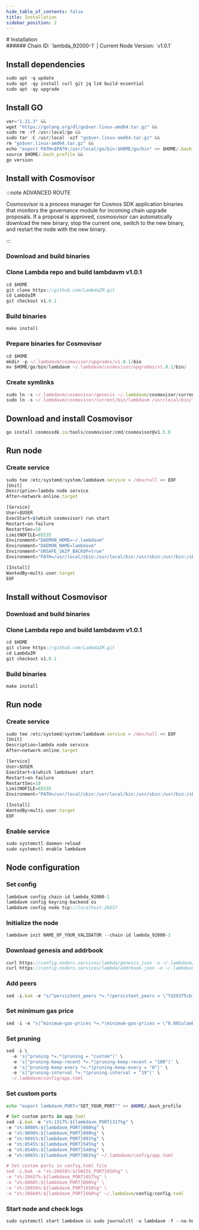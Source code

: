 ```yaml
---
hide_table_of_contents: false
title: Installation
sidebar_position: 2
---
```


<div class="h1-with-icon icon-lambda">
# Installation
</div>
###### Chain ID: `lambda_92000-1` | Current Node Version: `v1.0.1`

## Install dependencies

```js
sudo apt -q update
sudo apt -qy install curl git jq lz4 build-essential
sudo apt -qy upgrade
```

## Install GO
```js
ver="1.21.3" &&
wget "https://golang.org/dl/go$ver.linux-amd64.tar.gz" &&
sudo rm -rf /usr/local/go &&
sudo tar -C /usr/local -xzf "go$ver.linux-amd64.tar.gz" &&
rm "go$ver.linux-amd64.tar.gz" &&
echo "export PATH=$PATH:/usr/local/go/bin:$HOME/go/bin" >> $HOME/.bash_profile &&
source $HOME/.bash_profile &&
go version
```

## Install with Cosmovisor
:::note ADVANCED ROUTE

Cosmosvisor is a process manager for Cosmos SDK application binaries that monitors the governance module for incoming chain upgrade proposals. If a proposal is approved, cosmosvisor can automatically download the new binary, stop the current one, switch to the new binary, and restart the node with the new binary.

:::
### Download and build binaries
### Clone Lambda repo and build lambdavm v1.0.1
```js
cd $HOME
git clone https://github.com/LambdaIM.git
cd LambdaIM
git checkout v1.0.1
```

### Build binaries
```js
make install
```
### Prepare binaries for Cosmovisor
```js
cd $HOME
mkdir -p ~/.lambdavm/cosmovisor/upgrades/v1.0.1/bin
mv $HOME/go/bin/lambdavm ~/.lambdavm/cosmovisor/upgrades/v1.0.1/bin/
```

### Create symlinks
```js
sudo ln -s ~/.lambdavm/cosmovisor/genesis ~/.lambdavm/cosmovisor/current -f
sudo ln -s ~/.lambdavm/cosmovisor/current/bin/lambdavm /usr/local/bin/lambdavm -f
```

## Download and install Cosmovisor
```js
go install cosmossdk.io/tools/cosmovisor/cmd/cosmovisor@v1.5.0
```

## Run node
### Create service
```js
sudo tee /etc/systemd/system/lambdavm.service > /dev/null << EOF
[Unit]
Description=lambda node service
After=network-online.target

[Service]
User=$USER
ExecStart=$(which cosmovisor) run start
Restart=on-failure
RestartSec=10
LimitNOFILE=65535
Environment="DAEMON_HOME=~/.lambdavm"
Environment="DAEMON_NAME=lambdavm"
Environment="UNSAFE_SKIP_BACKUP=true"
Environment="PATH=/usr/local/sbin:/usr/local/bin:/usr/sbin:/usr/bin:/sbin:/bin:/usr/games:/usr/local/games:/snap/bin:~/.lambdavm/cosmovisor/current/bin"

[Install]
WantedBy=multi-user.target
EOF
```

## Install without Cosmovisor

### Download and build binaries
### Clone Lambda repo and build lambdavm v1.0.1
```js
cd $HOME
git clone https://github.com/LambdaIM.git
cd LambdaIM
git checkout v1.0.1
```

### Build binaries
```js
make install
```

## Run node
### Create service
```js
sudo tee /etc/systemd/system/lambdavm.service > /dev/null << EOF
[Unit]
Description=lambda node service
After=network-online.target

[Service]
User=$USER
ExecStart=$(which lambdavm) start
Restart=on-failure
RestartSec=10
LimitNOFILE=65535
Environment="PATH=/usr/local/sbin:/usr/local/bin:/usr/sbin:/usr/bin:/sbin:/bin:/usr/games:/usr/local/games:/snap/bin"

[Install]
WantedBy=multi-user.target
EOF
```

### Enable service
```js
sudo systemctl daemon-reload
sudo systemctl enable lambdavm
```

## Node configuration
### Set config
```js
lambdavm config chain-id lambda_92000-1
lambdavm config keyring-backend os
lambdavm config node tcp://localhost:26657
```

### Initialize the node
```js
lambdavm init NAME_OF_YOUR_VALIDATOR --chain-id lambda_92000-1
```

### Download genesis and addrbook
```js
curl https://config.noders.services/lambda/genesis.json -o ~/.lambdavm/config/genesis.json
curl https://config.noders.services/lambda/addrbook.json -o ~/.lambdavm/config/addrbook.json
```
### Add peers
```js
sed -i.bak -e "s/^persistent_peers *=.*/persistent_peers = \"fd29375cb1bc8ed6088e65885a8d77eb15dfd272@lambda-rpc.noders.services:31656\"/" ~/.lambdavm/config/config.toml
```

### Set minimum gas price
```js
sed -i -e "s|^minimum-gas-prices *=.*|minimum-gas-prices = \"0.001ulamb\"|" ~/.lambdavm/config/app.toml
```
### Set pruning
```js
sed -i \
  -e 's|^pruning *=.*|pruning = "custom"|' \
  -e 's|^pruning-keep-recent *=.*|pruning-keep-recent = "100"|' \
  -e 's|^pruning-keep-every *=.*|pruning-keep-every = "0"|' \
  -e 's|^pruning-interval *=.*|pruning-interval = "19"|' \
  ~/.lambdavm/config/app.toml
```

### Set custom ports

```bash
echo "export lambdavm_PORT="SET_YOUR_PORT"" >> $HOME/.bash_profile
```

```js
# Set custom ports in app.toml
sed -i.bak -e "s%:1317%:${lambdavm_PORT}317%g" \
-e "s%:8080%:${lambdavm_PORT}080%g" \
-e "s%:9090%:${lambdavm_PORT}090%g" \
-e "s%:9091%:${lambdavm_PORT}091%g" \
-e "s%:8545%:${lambdavm_PORT}545%g" \
-e "s%:8546%:${lambdavm_PORT}546%g" \
-e "s%:6065%:${lambdavm_PORT}065%g" ~/.lambdavm/config/app.toml

# Set custom ports in config.toml file
sed -i.bak -e "s%:26658%:${SWISS_PORT}658%g" \
-e "s%:26657%:${lambdavm_PORT}657%g" \
-e "s%:6060%:${lambdavm_PORT}060%g" \
-e "s%:26656%:${lambdavm_PORT}656%g" \
-e "s%:26660%:${lambdavm_PORT}660%g" ~/.lambdavm/config/config.toml
```

### Start node and check logs
```js
sudo systemctl start lambdavm && sudo journalctl -u lambdavm -f --no-hostname -o cat
```
